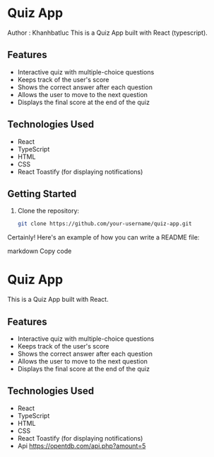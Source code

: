 # Quiz App
Author :  Khanhbatluc
This is a Quiz App built with React (typescript).

## Features

- Interactive quiz with multiple-choice questions
- Keeps track of the user's score
- Shows the correct answer after each question
- Allows the user to move to the next question
- Displays the final score at the end of the quiz

## Technologies Used

- React
- TypeScript
- HTML
- CSS
- React Toastify (for displaying notifications)

## Getting Started

1. Clone the repository:

   ```bash
   git clone https://github.com/your-username/quiz-app.git
   
Certainly! Here's an example of how you can write a README file:

markdown
Copy code
# Quiz App

This is a Quiz App built with React.

## Features

- Interactive quiz with multiple-choice questions
- Keeps track of the user's score
- Shows the correct answer after each question
- Allows the user to move to the next question
- Displays the final score at the end of the quiz

## Technologies Used

- React
- TypeScript
- HTML
- CSS
- React Toastify (for displaying notifications)
- Api https://opentdb.com/api.php?amount=5

